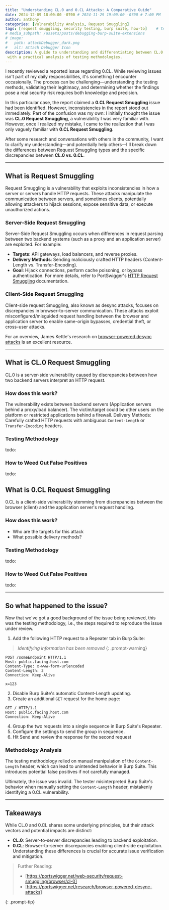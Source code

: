 ```yaml
---
title: "Understanding CL.0 and 0.CL Attacks: A Comparative Guide"
date: 2024-12-09 18:00:00 -0700 # 2024-11-29 19:00:00 -0700 # 7:00 PM
author: anthony
categories: [Vulnerability Analysis, Request Smuggling]
tags: [request smuggling, security testing, burp suite, how-to]    # TAG names should always be lowercase
# media_subpath: /assets/posts/debugging-burp-suite-extensions
# image:
#   path: attachDebugger_dark.png
#   alt: Attach Debugger Icon
description: A guide to understanding and differentiating between CL.0 and 0.CL Request Smuggling vulnerabilities,
 with a practical analysis of testing methodologies.
---
```


I recently reviewed a reported issue regarding 0.CL. While reviewing issues isn't part of my daily responsibilities, it's something I encounter occasionally. The process can be challenging—understanding the testing methods, validating their legitimacy, and determining whether the findings pose a real security risk requires both knowledge and precision.

In this particular case, the report claimed a **0.CL Request Smuggling** issue had been identified. However, inconsistencies in the report stood out immediately. Part of the confusion was my own: I initially thought the issue was **CL.0 Request Smuggling**, a vulnerability I was very familiar with. However, once I realized my mistake, I came to the realization that I was only vaguely familiar with **0.CL Request Smuggling**.

After some research and conversations with others in the community, I want to clarify my understanding—and potentially help others—I'll break down the differences between Request Smuggling types and the specific discrepancies between **CL.0 vs. 0.CL**.

---------------------------------------------------------------------------------------------------
## What is Request Smuggling
Request Smuggling is a vulnerability that exploits inconsistencies in how a server or servers handle HTTP requests. These attacks manipulate the communication between servers, and sometimes clients, potentially allowing attackers to hijack sessions, expose sensitive data, or execute unauthorized actions.

### Server-Side Request Smuggling
Server-Side Request Smuggling occurs when differences in request parsing between two backend systems (such as a proxy and an application server) are exploited. For example:

- **Targets**: API gateways, load balancers, and reverse proxies.
- **Delivery Methods**: Sending maliciously crafted HTTP headers (Content-Length vs. Transfer-Encoding).
- **Goal**: Hijack connections, perform cache poisoning, or bypass authentication.
For more details, refer to PortSwigger's [HTTP Request Smuggling](https://portswigger.net/web-security/request-smuggling) documentation.

### Client-Side Request Smuggling
Client-side request Smuggling, also known as desync attacks, focuses on discrepancies in browser-to-server communication. These attacks exploit misconfigured/misguided request handling between the browser and application server to enable same-origin bypasses, credential theft, or cross-user attacks.

For an overview, James Kettle's research on [browser-powered desync attacks](https://portswigger.net/research/browser-powered-desync-attacks) is an excellent resource.

---------------------------------------------------------------------------------------------------

## What is CL.0 Request Smuggling
CL.0 is a server-side vulnerability caused by discrepancies between how two backend servers interpret an HTTP request.

### How does this work?
The vulnerability exists between backend servers (Application servers behind a proxy/load balancer).
The victim/target could be other users on the platform or restricted applications behind a firewall.
Delivery Methods: Carefully crafted HTTP requests with ambiguous `Content-Length` or `Transfer-Encoding` headers.

### Testing Methodology
todo:

### How to Weed Out False Positives
todo:

## What is 0.CL Request Smuggling
0.CL is a client-side vulnerability stemming from discrepancies between the browser (client) and the application server's request handling.

### How does this work?
- Who are the targets for this attack
- What possible delivery methods?

### Testing Methodology
todo:

### How to Weed Out False Positives
todo:

---------------------------------------------------------------------------------------------------

## So what happened to the issue?
Now that we've got a good background of the issue being reviewed, this was the testing methodology, i.e., the steps required to reproduce the issue under review.

1. Add the following HTTP request to a Repeater tab in Burp Suite:

> *Identifying information has been removed*
{: .prompt-warning}

```http
POST /someEndpoint HTTP/1.1
Host: public.facing.host.com
Content-Type: x-www-form-urlencoded
Content-Length: 3
Connection: Keep-Alive

x=123
```

2. Disable Burp Suite's automatic Content-Length updating.
3. Create an additional `GET` request for the home page:

```http
GET / HTTP/1.1
Host: public.facing.host.com
Connection: Keep-Alive

```

4. Group the two requests into a single sequence in Burp Suite's Repeater.
5. Configure the settings to send the group in sequence.
6. Hit Send and review the response for the second request

### Methodology Analysis
The testing methodology relied on manual manipulation of the `Content-Length` header, which can lead to unintended behavior in Burp Suite. This introduces potential false positives if not carefully managed.

Ultimately, the issue was invalid. The tester misinterpreted Burp Suite's behavior when manually setting the `Content-Length` header, mistakenly identifying a 0.CL vulnerability.


--------------------------------------------------------------------------------------------------------------
## Takeaways
While CL.0 and 0.CL shares some underlying principles, but their attack vectors and potential impacts are distinct:

- **CL.0**: Server-to-server discrepancies leading to backend exploitation.
- **0.CL**: Browser-to-server discrepancies enabling client-side exploitation.
Understanding these differences is crucial for accurate issue verification and mitigation.

> Further Reading:
> - [https://portswigger.net/web-security/request-smuggling/browser/cl-0]
> - [https://portswigger.net/research/browser-powered-desync-attacks]
>
{: .prompt-tip}
